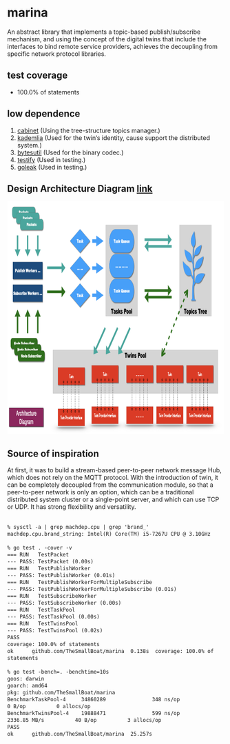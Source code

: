 # marina
An abstract library that implements a topic-based publish/subscribe mechanism, 
and using the concept of the digital twins that include the interfaces to bind remote service providers, 
achieves the decoupling from specific network protocol libraries.

## test coverage
* 100.0% of statements

## low dependence
1. [cabinet](https://github.com/TheSmallBoat/cabinet) (Using the tree-structure topics manager.)
2. [kademlia](https://github.com/lithdew/kademlia) (Used for the twin‘s identity, cause support the distributed system.)
3. [bytesutil](https://github.com/lithdew/bytesutil) (Used for the binary codec.)
4. [testify](https://github.com/stretchr/testify) (Used in testing.)
5. [goleak](https://pkg.go.dev/go.uber.org/goleak?tab=doc) (Used in testing.)

## Design Architecture Diagram [link](https://github.com/TheSmallBoat/marina/blob/master/docs/DesignArchitectureDiagram.pdf)

<img width ="960" height="540" src="https://github.com/TheSmallBoat/marina/blob/master/docs/DesignArchitectureDiagram.jpeg">

## Source of inspiration
At first, it was to build a stream-based peer-to-peer network message Hub, 
which does not rely on the MQTT protocol. With the introduction of twin, 
it can be completely decoupled from the communication module, so that a peer-to-peer network is only an option, 
which can be a traditional distributed system cluster or a single-point server, and which can use TCP or UDP. 
It has strong flexibility and versatility. 

```

% sysctl -a | grep machdep.cpu | grep 'brand_'
machdep.cpu.brand_string: Intel(R) Core(TM) i5-7267U CPU @ 3.10GHz

% go test . -cover -v
=== RUN   TestPacket
--- PASS: TestPacket (0.00s)
=== RUN   TestPublishWorker
--- PASS: TestPublishWorker (0.01s)
=== RUN   TestPublishWorkerForMultipleSubscribe
--- PASS: TestPublishWorkerForMultipleSubscribe (0.01s)
=== RUN   TestSubscribeWorker
--- PASS: TestSubscribeWorker (0.00s)
=== RUN   TestTaskPool
--- PASS: TestTaskPool (0.00s)
=== RUN   TestTwinsPool
--- PASS: TestTwinsPool (0.02s)
PASS
coverage: 100.0% of statements
ok      github.com/TheSmallBoat/marina  0.138s  coverage: 100.0% of statements

% go test -bench=. -benchtime=10s
goos: darwin
goarch: amd64
pkg: github.com/TheSmallBoat/marina
BenchmarkTaskPool-4     34860289               348 ns/op               0 B/op          0 allocs/op
BenchmarkTwinsPool-4    19888471               599 ns/op        2336.85 MB/s          40 B/op          3 allocs/op
PASS
ok      github.com/TheSmallBoat/marina  25.257s

```
